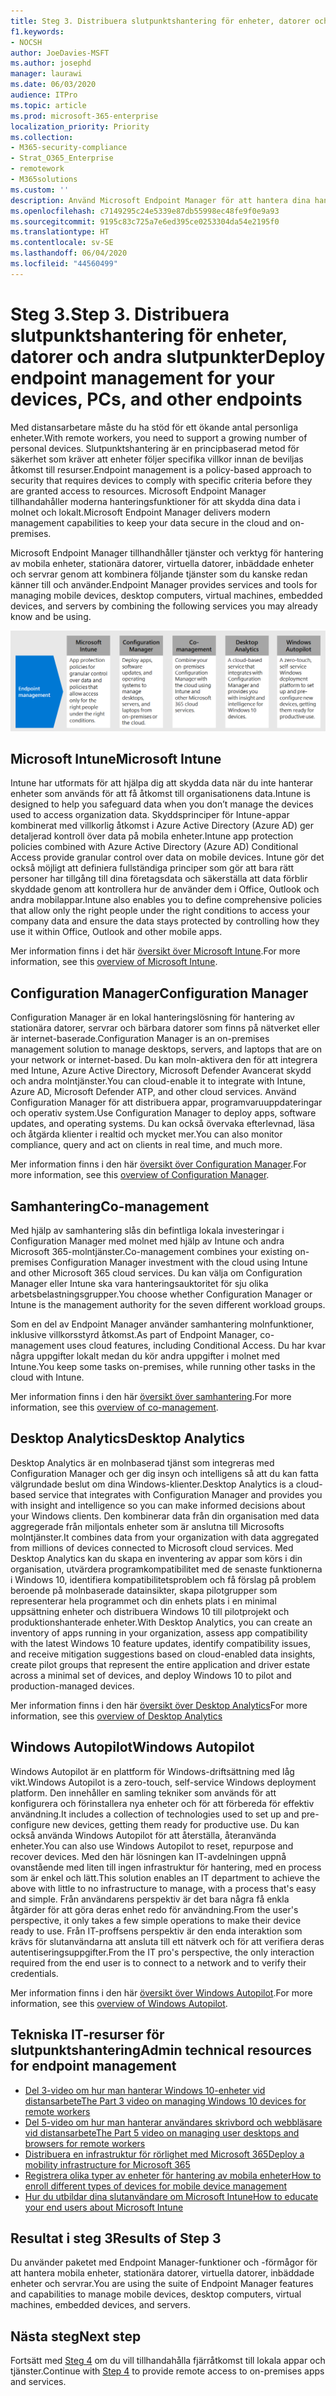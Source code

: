 ```yaml
---
title: Steg 3. Distribuera slutpunktshantering för enheter, datorer och andra slutpunkter
f1.keywords:
- NOCSH
author: JoeDavies-MSFT
ms.author: josephd
manager: laurawi
ms.date: 06/03/2020
audience: ITPro
ms.topic: article
ms.prod: microsoft-365-enterprise
localization_priority: Priority
ms.collection:
- M365-security-compliance
- Strat_O365_Enterprise
- remotework
- M365solutions
ms.custom: ''
description: Använd Microsoft Endpoint Manager för att hantera dina hanteringsenheter, datorer och andra slutpunkter.
ms.openlocfilehash: c7149295c24e5339e87db55998ec48fe9f0e9a93
ms.sourcegitcommit: 9195c83c725a7e6ed395ce0253304da54e2195f0
ms.translationtype: HT
ms.contentlocale: sv-SE
ms.lasthandoff: 06/04/2020
ms.locfileid: "44560499"
---
```

# <a name="step-3-deploy-endpoint-management-for-your-devices-pcs-and-other-endpoints"></a><span data-ttu-id="cc850-104">Steg 3.</span><span class="sxs-lookup"><span data-stu-id="cc850-104">Step 3.</span></span> <span data-ttu-id="cc850-105">Distribuera slutpunktshantering för enheter, datorer och andra slutpunkter</span><span class="sxs-lookup"><span data-stu-id="cc850-105">Deploy endpoint management for your devices, PCs, and other endpoints</span></span>

<span data-ttu-id="cc850-106">Med distansarbetare måste du ha stöd för ett ökande antal personliga enheter.</span><span class="sxs-lookup"><span data-stu-id="cc850-106">With remote workers, you need to support a growing number of personal devices.</span></span> <span data-ttu-id="cc850-107">Slutpunktshantering är en principbaserad metod för säkerhet som kräver att enheter följer specifika villkor innan de beviljas åtkomst till resurser.</span><span class="sxs-lookup"><span data-stu-id="cc850-107">Endpoint management is a policy-based approach to security that requires devices to comply with specific criteria before they are granted access to resources.</span></span> <span data-ttu-id="cc850-108">Microsoft Endpoint Manager tillhandahåller moderna hanteringsfunktioner för att skydda dina data i molnet och lokalt.</span><span class="sxs-lookup"><span data-stu-id="cc850-108">Microsoft Endpoint Manager delivers modern management capabilities to keep your data secure in the cloud and on-premises.</span></span> 

<span data-ttu-id="cc850-109">Microsoft Endpoint Manager tillhandhåller tjänster och verktyg för hantering av mobila enheter, stationära datorer, virtuella datorer, inbäddade enheter och servrar genom att kombinera följande tjänster som du kanske redan känner till och använder.</span><span class="sxs-lookup"><span data-stu-id="cc850-109">Endpoint Manager provides services and tools for managing mobile devices, desktop computers, virtual machines, embedded devices, and servers by combining the following services you may already know and be using.</span></span>

![Komponenter för slutpunktshantering](../media/empower-people-to-work-remotely/endpoint-managment-step-grid.png)

## <a name="microsoft-intune"></a><span data-ttu-id="cc850-111">Microsoft Intune</span><span class="sxs-lookup"><span data-stu-id="cc850-111">Microsoft Intune</span></span>

<span data-ttu-id="cc850-112">Intune har utformats för att hjälpa dig att skydda data när du inte hanterar enheter som används för att få åtkomst till organisationens data.</span><span class="sxs-lookup"><span data-stu-id="cc850-112">Intune is designed to help you safeguard data when you don’t manage the devices used to access organization data.</span></span> <span data-ttu-id="cc850-113">Skyddsprinciper för Intune-appar kombinerat med villkorlig åtkomst i Azure Active Directory (Azure AD) ger detaljerad kontroll över data på mobila enheter.</span><span class="sxs-lookup"><span data-stu-id="cc850-113">Intune app protection policies combined with Azure Active Directory (Azure AD) Conditional Access provide granular control over data on mobile devices.</span></span> <span data-ttu-id="cc850-114">Intune gör det också möjligt att definiera fullständiga principer som gör att bara rätt personer har tillgång till dina företagsdata och säkerställa att data förblir skyddade genom att kontrollera hur de använder dem i Office, Outlook och andra mobilappar.</span><span class="sxs-lookup"><span data-stu-id="cc850-114">Intune also enables you to define comprehensive policies that allow only the right people under the right conditions to access your company data and ensure the data stays protected by controlling how they use it within Office, Outlook and other mobile apps.</span></span>

<span data-ttu-id="cc850-115">Mer information finns i det här [översikt över Microsoft Intune](https://docs.microsoft.com/intune/fundamentals/what-is-intune).</span><span class="sxs-lookup"><span data-stu-id="cc850-115">For more information, see this [overview of Microsoft Intune](https://docs.microsoft.com/intune/fundamentals/what-is-intune).</span></span>

## <a name="configuration-manager"></a><span data-ttu-id="cc850-116">Configuration Manager</span><span class="sxs-lookup"><span data-stu-id="cc850-116">Configuration Manager</span></span>

<span data-ttu-id="cc850-117">Configuration Manager är en lokal hanteringslösning för hantering av stationära datorer, servrar och bärbara datorer som finns på nätverket eller är internet-baserade.</span><span class="sxs-lookup"><span data-stu-id="cc850-117">Configuration Manager is an on-premises management solution to manage desktops, servers, and laptops that are on your network or internet-based.</span></span> <span data-ttu-id="cc850-118">Du kan moln-aktivera den för att integrera med Intune, Azure Active Directory, Microsoft Defender Avancerat skydd och andra molntjänster.</span><span class="sxs-lookup"><span data-stu-id="cc850-118">You can cloud-enable it to integrate with Intune, Azure AD, Microsoft Defender ATP, and other cloud services.</span></span> <span data-ttu-id="cc850-119">Använd Configuration Manager för att distribuera appar, programvaruuppdateringar och operativ system.</span><span class="sxs-lookup"><span data-stu-id="cc850-119">Use Configuration Manager to deploy apps, software updates, and operating systems.</span></span> <span data-ttu-id="cc850-120">Du kan också övervaka efterlevnad, läsa och åtgärda klienter i realtid och mycket mer.</span><span class="sxs-lookup"><span data-stu-id="cc850-120">You can also monitor compliance, query and act on clients in real time, and much more.</span></span>

<span data-ttu-id="cc850-121">Mer information finns i den här [översikt över Configuration Manager](https://docs.microsoft.com/mem/configmgr/core/understand/introduction).</span><span class="sxs-lookup"><span data-stu-id="cc850-121">For more information, see this [overview of Configuration Manager](https://docs.microsoft.com/mem/configmgr/core/understand/introduction).</span></span>

## <a name="co-management"></a><span data-ttu-id="cc850-122">Samhantering</span><span class="sxs-lookup"><span data-stu-id="cc850-122">Co-management</span></span>

<span data-ttu-id="cc850-123">Med hjälp av samhantering slås din befintliga lokala investeringar i Configuration Manager med molnet med hjälp av Intune och andra Microsoft 365-molntjänster.</span><span class="sxs-lookup"><span data-stu-id="cc850-123">Co-management combines your existing on-premises Configuration Manager investment with the cloud using Intune and other Microsoft 365 cloud services.</span></span> <span data-ttu-id="cc850-124">Du kan välja om Configuration Manager eller Intune ska vara hanteringsauktoritet för sju olika arbetsbelastningsgrupper.</span><span class="sxs-lookup"><span data-stu-id="cc850-124">You choose whether Configuration Manager or Intune is the management authority for the seven different workload groups.</span></span>

<span data-ttu-id="cc850-125">Som en del av Endpoint Manager använder samhantering molnfunktioner, inklusive villkorsstyrd åtkomst.</span><span class="sxs-lookup"><span data-stu-id="cc850-125">As part of Endpoint Manager, co-management uses cloud features, including Conditional Access.</span></span> <span data-ttu-id="cc850-126">Du har kvar några uppgifter lokalt medan du kör andra uppgifter i molnet med Intune.</span><span class="sxs-lookup"><span data-stu-id="cc850-126">You keep some tasks on-premises, while running other tasks in the cloud with Intune.</span></span>

<span data-ttu-id="cc850-127">Mer information finns i den här [översikt över samhantering](https://docs.microsoft.com/mem/configmgr/comanage/overview).</span><span class="sxs-lookup"><span data-stu-id="cc850-127">For more information, see this [overview of co-management](https://docs.microsoft.com/mem/configmgr/comanage/overview).</span></span>

## <a name="desktop-analytics"></a><span data-ttu-id="cc850-128">Desktop Analytics</span><span class="sxs-lookup"><span data-stu-id="cc850-128">Desktop Analytics</span></span>

<span data-ttu-id="cc850-129">Desktop Analytics är en molnbaserad tjänst som integreras med Configuration Manager och ger dig insyn och intelligens så att du kan fatta välgrundade beslut om dina Windows-klienter.</span><span class="sxs-lookup"><span data-stu-id="cc850-129">Desktop Analytics is a cloud-based service that integrates with Configuration Manager and provides you with insight and intelligence so you can make informed decisions about your Windows clients.</span></span> <span data-ttu-id="cc850-130">Den kombinerar data från din organisation med data aggregerade från miljontals enheter som är anslutna till Microsofts molntjänster.</span><span class="sxs-lookup"><span data-stu-id="cc850-130">It combines data from your organization with data aggregated from millions of devices connected to Microsoft cloud services.</span></span> <span data-ttu-id="cc850-131">Med Desktop Analytics kan du skapa en inventering av appar som körs i din organisation, utvärdera programkompatibilitet med de senaste funktionerna i Windows 10, identifiera kompatibilitetsproblem och få förslag på problem beroende på molnbaserade datainsikter, skapa pilotgrupper som representerar hela programmet och din enhets plats i en minimal uppsättning enheter och distribuera Windows 10 till pilotprojekt och produktionshanterade enheter.</span><span class="sxs-lookup"><span data-stu-id="cc850-131">With Desktop Analytics, you can create an inventory of apps running in your organization, assess app compatibility with the latest Windows 10 feature updates, identify compatibility issues, and receive mitigation suggestions based on cloud-enabled data insights, create pilot groups that represent the entire application and driver estate across a minimal set of devices, and deploy Windows 10 to pilot and production-managed devices.</span></span>

<span data-ttu-id="cc850-132">Mer information finns i den här [översikt över Desktop Analytics](https://docs.microsoft.com/mem/configmgr/desktop-analytics/overview)</span><span class="sxs-lookup"><span data-stu-id="cc850-132">For more information, see this [overview of Desktop Analytics](https://docs.microsoft.com/mem/configmgr/desktop-analytics/overview)</span></span>

## <a name="windows-autopilot"></a><span data-ttu-id="cc850-133">Windows Autopilot</span><span class="sxs-lookup"><span data-stu-id="cc850-133">Windows Autopilot</span></span>

<span data-ttu-id="cc850-134">Windows Autopilot är en plattform för Windows-driftsättning med låg vikt.</span><span class="sxs-lookup"><span data-stu-id="cc850-134">Windows Autopilot is a zero-touch, self-service Windows deployment platform.</span></span> <span data-ttu-id="cc850-135">Den innehåller en samling tekniker som används för att konfigurera och förinstallera nya enheter och för att förbereda för effektiv användning.</span><span class="sxs-lookup"><span data-stu-id="cc850-135">It includes a collection of technologies used to set up and pre-configure new devices, getting them ready for productive use.</span></span> <span data-ttu-id="cc850-136">Du kan också använda Windows Autopilot för att återställa, återanvända enheter.</span><span class="sxs-lookup"><span data-stu-id="cc850-136">You can also use Windows Autopilot to reset, repurpose and recover devices.</span></span> <span data-ttu-id="cc850-137">Med den här lösningen kan IT-avdelningen uppnå ovanstående med liten till ingen infrastruktur för hantering, med en process som är enkel och lätt.</span><span class="sxs-lookup"><span data-stu-id="cc850-137">This solution enables an IT department to achieve the above with little to no infrastructure to manage, with a process that's easy and simple.</span></span> <span data-ttu-id="cc850-138">Från användarens perspektiv är det bara några få enkla åtgärder för att göra deras enhet redo för användning.</span><span class="sxs-lookup"><span data-stu-id="cc850-138">From the user's perspective, it only takes a few simple operations to make their device ready to use.</span></span> <span data-ttu-id="cc850-139">Från IT-proffsens perspektiv är den enda interaktion som krävs för slutanvändarna att ansluta till ett nätverk och för att verifiera deras autentiseringsuppgifter.</span><span class="sxs-lookup"><span data-stu-id="cc850-139">From the IT pro's perspective, the only interaction required from the end user is to connect to a network and to verify their credentials.</span></span>

<span data-ttu-id="cc850-140">Mer information finns i den här [översikt över Windows Autopilot](https://docs.microsoft.com/windows/deployment/windows-autopilot/windows-autopilot).</span><span class="sxs-lookup"><span data-stu-id="cc850-140">For more information, see this [overview of Windows Autopilot](https://docs.microsoft.com/windows/deployment/windows-autopilot/windows-autopilot).</span></span>

## <a name="admin-technical-resources-for-endpoint-management"></a><span data-ttu-id="cc850-141">Tekniska IT-resurser för slutpunktshantering</span><span class="sxs-lookup"><span data-stu-id="cc850-141">Admin technical resources for endpoint management</span></span>

- [<span data-ttu-id="cc850-142">Del 3-video om hur man hanterar Windows 10-enheter vid distansarbete</span><span class="sxs-lookup"><span data-stu-id="cc850-142">The Part 3 video on managing Windows 10 devices for remote workers</span></span>](https://resources.techcommunity.microsoft.com/enabling-remote-work/#security)
- [<span data-ttu-id="cc850-143">Del 5-video om hur man hanterar användares skrivbord och webbläsare vid distansarbete</span><span class="sxs-lookup"><span data-stu-id="cc850-143">The Part 5 video on managing user desktops and browsers for remote workers</span></span>](https://resources.techcommunity.microsoft.com/enabling-remote-work/#security)
- [<span data-ttu-id="cc850-144">Distribuera en infrastruktur för rörlighet med Microsoft 365</span><span class="sxs-lookup"><span data-stu-id="cc850-144">Deploy a mobility infrastructure for Microsoft 365</span></span>](https://docs.microsoft.com/microsoft-365/enterprise/mobility-infrastructure)
- [<span data-ttu-id="cc850-145">Registrera olika typer av enheter för hantering av mobila enheter</span><span class="sxs-lookup"><span data-stu-id="cc850-145">How to enroll different types of devices for mobile device management</span></span>](https://docs.microsoft.com/mem/intune/enrollment/device-enrollment)
- [<span data-ttu-id="cc850-146">Hur du utbildar dina slutanvändare om Microsoft Intune</span><span class="sxs-lookup"><span data-stu-id="cc850-146">How to educate your end users about Microsoft Intune</span></span>](https://docs.microsoft.com/mem/intune/fundamentals/end-user-educate)
 
## <a name="results-of-step-3"></a><span data-ttu-id="cc850-147">Resultat i steg 3</span><span class="sxs-lookup"><span data-stu-id="cc850-147">Results of Step 3</span></span>

<span data-ttu-id="cc850-148">Du använder paketet med Endpoint Manager-funktioner och -förmågor för att hantera mobila enheter, stationära datorer, virtuella datorer, inbäddade enheter och servrar.</span><span class="sxs-lookup"><span data-stu-id="cc850-148">You are using the suite of Endpoint Manager features and capabilities to manage mobile devices, desktop computers, virtual machines, embedded devices, and servers.</span></span>

## <a name="next-step"></a><span data-ttu-id="cc850-149">Nästa steg</span><span class="sxs-lookup"><span data-stu-id="cc850-149">Next step</span></span>

<span data-ttu-id="cc850-150">Fortsätt med [Steg 4](empower-people-to-work-remotely-teams-productivity-apps.md) om du vill tillhandahålla fjärråtkomst till lokala appar och tjänster.</span><span class="sxs-lookup"><span data-stu-id="cc850-150">Continue with [Step 4](empower-people-to-work-remotely-teams-productivity-apps.md) to provide remote access to on-premises apps and services.</span></span>
